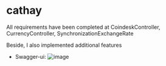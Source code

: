 
# cathay

All requirements have been completed at CoindeskController, CurrencyController, SynchronizationExchangeRate

Beside, I also implemented additional features
- Swagger-ui: 
    ![image](https://github.com/socldo/cathay/assets/84121453/08713dba-183c-4c38-ae79-b171b3c322ab)


